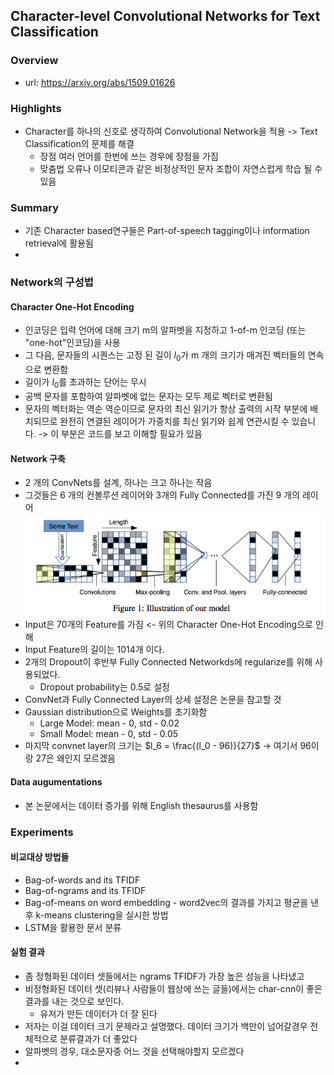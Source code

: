 ## Character-level Convolutional Networks for Text Classification

### Overview
- url: https://arxiv.org/abs/1509.01626

### Highlights
- Character를 하나의 신호로 생각하여 Convolutional Network을 적용 -> Text Classification의 문제를 해결
  - 장점 여러 언어를 한번에 쓰는 경우에 장점을 가짐
  - 맞춤법 오류나 이모티콘과 같은 비정상적인 문자 조합이 자연스럽게 학습 될 수 있음

### Summary
- 기존 Character based연구들은 Part-of-speech tagging이나 information retrieval에 활용됨
-
### Network의 구성법
#### Character One-Hot Encoding
- 인코딩은 입력 언어에 대해 크기 m의 알파벳을 지정하고 1-of-m 인코딩 (또는 "one-hot"인코딩)을 사용
- 그 다음, 문자들의 시퀀스는 고정 된 길이 $l_0$가 m 개의 크기가 매겨진 벡터들의 연속으로 변환함
- 길이가 $l_0$를 초과하는 단어는 무시
- 공백 문자를 포함하여 알파벳에 없는 문자는 모두 제로 벡터로 변환됨
- 문자의 벡터화는 역순 역순이므로 문자의 최신 읽기가 항상 출력의 시작 부분에 배치되므로 완전히 연결된 레이어가 가중치를 최신 읽기와 쉽게 연관시킬 수 있습니다. -> 이 부분은 코드를 보고 이해할 필요가 있음
#### Network 구축
- 2 개의 ConvNets를 설계, 하나는 크고 하나는 작음
- 그것들은 6 개의 컨볼루션 레이어와 3개의 Fully Connected를 가진 9 개의 레이어
![image](char_conv_net.png)
- Input은 70개의 Feature를 가짐 <- 위의 Character One-Hot Encoding으로 인해
- Input Feature의 길이는 1014개 이다.
- 2개의 Dropout이 후반부 Fully Connected Networkds에 regularize를 위해 사용되었다.
  - Dropout probability는 0.5로 설정
- ConvNet과 Fully Connected Layer의 상세 설정은 논문을 참고할 것
- Gaussian distribution으로 Weights를 초기화함
  - Large Model: mean - 0, std - 0.02
  - Small Model: mean - 0, std - 0.05
- 마지막 convnet layer의 크기는 $l_6 = \frac{(l_0 - 96)}{27}$ -> 여기서 96이랑 27은 왜인지 모르겠음
#### Data augumentations
- 본 논문에서는 데이터 증가를 위해 English thesaurus를 사용함

### Experiments
#### 비교대상 방법들
- Bag-of-words and its TFIDF
- Bag-of-ngrams and its TFIDF
- Bag-of-means on word embedding - word2vec의 결과를 가지고 평균을 낸 후 k-means clustering을 실시한 방법
- LSTM을 활용한 문서 분류
#### 실험 결과
- 좀 정형화된 데이터 셋들에서는 ngrams TFIDF가 가장 높은 성능을 나타냈고
- 비정형화된 데이터 셋(리뷰나 사람들이 웹상에 쓰는 글들)에서는 char-cnn이 좋은 결과를 내는 것으로 보인다.
  - 유저가 만든 데이터가 더 잘 된다
- 저자는 이걸 데이터 크기 문제라고 설명했다. 데이터 크기가 백만이 넘어갈경우 전체적으로 분류결과가 더 좋았다
- 알파벳의 경우, 대소문자중 어느 것을 선택해야할지 모르겠다
-
